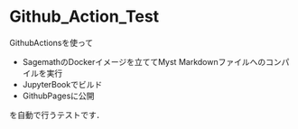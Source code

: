 # Github_Action_Test
GithubActionsを使って

- SagemathのDockerイメージを立ててMyst Markdownファイルへのコンパイルを実行
- JupyterBookでビルド
- GithubPagesに公開

を自動で行うテストです．

